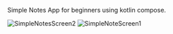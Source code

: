 Simple Notes App for beginners using kotlin compose.

![SimpleNotesScreen2](https://github.com/user-attachments/assets/a9275409-3bba-4741-9aaf-df1c737dd4d1)
![SimpleNoteScreen1](https://github.com/user-attachments/assets/b740018c-e998-4d4a-b38e-d79abfa940bf)
